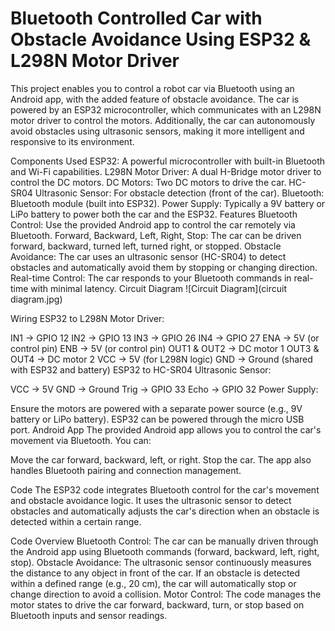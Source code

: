 # Bluetooth Controlled Car with Obstacle Avoidance Using ESP32 & L298N Motor Driver

This project enables you to control a robot car via Bluetooth using an Android app, with the added feature of obstacle avoidance. The car is powered by an ESP32 microcontroller, which communicates with an L298N motor driver to control the motors. Additionally, the car can autonomously avoid obstacles using ultrasonic sensors, making it more intelligent and responsive to its environment.

Components Used
ESP32: A powerful microcontroller with built-in Bluetooth and Wi-Fi capabilities.
L298N Motor Driver: A dual H-Bridge motor driver to control the DC motors.
DC Motors: Two DC motors to drive the car.
HC-SR04 Ultrasonic Sensor: For obstacle detection (front of the car).
Bluetooth: Bluetooth module (built into ESP32).
Power Supply: Typically a 9V battery or LiPo battery to power both the car and the ESP32.
Features
Bluetooth Control: Use the provided Android app to control the car remotely via Bluetooth.
Forward, Backward, Left, Right, Stop: The car can be driven forward, backward, turned left, turned right, or stopped.
Obstacle Avoidance: The car uses an ultrasonic sensor (HC-SR04) to detect obstacles and automatically avoid them by stopping or changing direction.
Real-time Control: The car responds to your Bluetooth commands in real-time with minimal latency.
Circuit Diagram
![Circuit Diagram](circuit diagram.jpg)

Wiring
ESP32 to L298N Motor Driver:

IN1 -> GPIO 12
IN2 -> GPIO 13
IN3 -> GPIO 26
IN4 -> GPIO 27
ENA -> 5V (or control pin)
ENB -> 5V (or control pin)
OUT1 & OUT2 -> DC motor 1
OUT3 & OUT4 -> DC motor 2
VCC -> 5V (for L298N logic)
GND -> Ground (shared with ESP32 and battery)
ESP32 to HC-SR04 Ultrasonic Sensor:

VCC -> 5V
GND -> Ground
Trig -> GPIO 33
Echo -> GPIO 32
Power Supply:

Ensure the motors are powered with a separate power source (e.g., 9V battery or LiPo battery).
ESP32 can be powered through the micro USB port.
Android App
The provided Android app allows you to control the car's movement via Bluetooth. You can:

Move the car forward, backward, left, or right.
Stop the car.
The app also handles Bluetooth pairing and connection management.

Code
The ESP32 code integrates Bluetooth control for the car's movement and obstacle avoidance logic. It uses the ultrasonic sensor to detect obstacles and automatically adjusts the car's direction when an obstacle is detected within a certain range.

Code Overview
Bluetooth Control: The car can be manually driven through the Android app using Bluetooth commands (forward, backward, left, right, stop).
Obstacle Avoidance: The ultrasonic sensor continuously measures the distance to any object in front of the car. If an obstacle is detected within a defined range (e.g., 20 cm), the car will automatically stop or change direction to avoid a collision.
Motor Control: The code manages the motor states to drive the car forward, backward, turn, or stop based on Bluetooth inputs and sensor readings.
